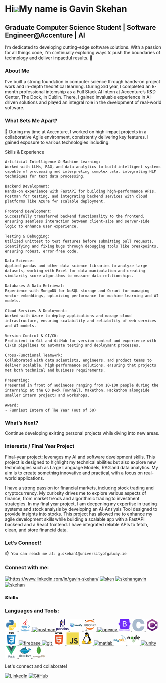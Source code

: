 Hi![](https://user-images.githubusercontent.com/18350557/176309783-0785949b-9127-417c-8b55-ab5a4333674e.gif)My name is Gavin Skehan
====================================================================================================================================

## Graduate Computer Science Student | Software Engineer@Accenture | AI

I’m dedicated to developing cutting-edge software solutions. With a passion for all things code, I'm continually exploring ways to push the boundaries of technology and deliver impactful results. 🚀

### About Me
I’ve built a strong foundation in computer science through hands-on project work and in-depth theoretical learning. During 3rd year, I completed an 8-month professional internship as a Full Stack AI Intern at Accenture’s R&D Center, The Dock, in Dublin. There, I gained invaluable experience in AI-driven solutions and played an integral role in the development of real-world software.

### What Sets Me Apart?
🌟 During my time at Accenture, I worked on high-impact projects in a collaborative Agile environment, consistently delivering key features. I gained exposure to various technologies including:

Skills & Experience

    Artificial Intelligence & Machine Learning:
    Worked with LLMs, RAG, and data analytics to build intelligent systems capable of processing and interpreting complex data, integrating NLP techniques for text data processing.

    Backend Development:
    Hands-on experience with FastAPI for building high-performance APIs, Postman for testing, and integrating backend services with cloud platforms like Azure for scalable deployment.

    Frontend Development:
    Successfully transferred backend functionality to the frontend, ensuring seamless interaction between client-side and server-side logic to enhance user experience.

    Testing & Debugging:
    Utilized unittest to test features before submitting pull requests, identifying and fixing bugs through debugging tools like breakpoints, ensuring robust, error-free code.

    Data Science:
    Applied pandas and other data science libraries to analyze large datasets, working with Excel for data manipulation and creating similarity score algorithms to measure data relationships.

    Databases & Data Retrieval:
    Experience with MongoDB for NoSQL storage and Qdrant for managing vector embeddings, optimizing performance for machine learning and AI models.

    Cloud Services & Deployment:
    Worked with Azure to deploy applications and manage cloud infrastructure, ensuring scalability and reliability of web services and AI models.

    Version Control & CI/CD:
    Proficient in Git and GitHub for version control and experience with CI/CD pipelines to automate testing and deployment processes.

    Cross-Functional Teamwork:
    Collaborated with data scientists, engineers, and product teams to deliver scalable, high-performance solutions, ensuring that projects met both technical and business requirements.

    Presenting:
    Presented in front of audineces ranging from 10-100 people during the internship at the Q3 Dock Townhall, Makethon, Hackathon alongside smaller intern projects and workshops.

    Award:
    - Funniest Intern of The Year (out of 50)

### What’s Next?
Continue developing existing personal projects while diving into new areas.

### Interests / Final Year Project
Final-year project: leverages my AI and software development skills. This project is designed to highlight my technical abilities but also explore new technologies such as Large Language Models, RAG and data analytics. My aim is to create something innovative and practical, with a focus on real-world applications.

I have a strong passion for financial markets, including stock trading and cryptocurrency. My curiosity drives me to explore various aspects of finance, from market trends and algorithmic trading to investment strategies. In my final year project, I am deepening my expertise in trading systems and stock analysis by developing an AI-Analysis Tool designed to provide insights into stocks. This project has allowed me to enhance my agile development skills while building a scalable app with a FastAPI backend and a React frontend. I have integrated reliable APIs to fetch, clean, and store financial data.

### Let’s Connect!
    📫 You can reach me at: g.skehan1@universityofgalway.ie

<h3 align="left">Connect with me:</h3>
<p align="left">
<a href="https://linkedin.com/in/https://www.linkedin.com/in/gavin-skehan/" target="blank"><img align="center" src="https://raw.githubusercontent.com/rahuldkjain/github-profile-readme-generator/master/src/images/icons/Social/linked-in-alt.svg" alt="https://www.linkedin.com/in/gavin-skehan/" height="30" width="40" /></a>
<a href="https://stackoverflow.com/users/sken" target="blank"><img align="center" src="https://raw.githubusercontent.com/rahuldkjain/github-profile-readme-generator/master/src/images/icons/Social/stack-overflow.svg" alt="sken" height="30" width="40" /></a>
<a href="https://www.leetcode.com/skehangavin" target="blank"><img align="center" src="https://raw.githubusercontent.com/rahuldkjain/github-profile-readme-generator/master/src/images/icons/Social/leet-code.svg" alt="skehangavin" height="30" width="40" /></a>
<a href="https://discord.gg/skehan" target="blank"><img align="center" src="https://raw.githubusercontent.com/rahuldkjain/github-profile-readme-generator/master/src/images/icons/Social/discord.svg" alt="skehan" height="30" width="40" /></a>
</p>

### Skills
<h3 align="left">Languages and Tools:</h3>
<p align="left"> 
  <a href="https://www.python.org/" target="_blank" rel="noreferrer"> 
    <img src="https://raw.githubusercontent.com/devicons/devicon/master/icons/python/python-original.svg" alt="python" width="40" height="40"/> 
  </a>
  <a href="https://www.java.com" target="_blank" rel="noreferrer"> 
    <img src="https://raw.githubusercontent.com/devicons/devicon/master/icons/java/java-original.svg" alt="java" width="40" height="40"/> 
  </a>
  <a href="https://postman.com" target="_blank" rel="noreferrer"> 
    <img src="https://www.vectorlogo.zone/logos/getpostman/getpostman-icon.svg" alt="postman" width="40" height="40"/> 
  </a>
  <a href="https://pandas.pydata.org/" target="_blank" rel="noreferrer">
    <img src="https://raw.githubusercontent.com/devicons/devicon/master/icons/pandas/pandas-original-wordmark.svg" alt="pandas" width="40" height="40"/>
  </a>
  <a href="https://numpy.org/" target="_blank" rel="noreferrer">
    <img src="https://raw.githubusercontent.com/devicons/devicon/master/icons/numpy/numpy-original-wordmark.svg" alt="numpy" width="40" height="40"/>
  </a>
  <a href="https://jupyter.org/" target="_blank" rel="noreferrer">
    <img src="https://raw.githubusercontent.com/devicons/devicon/master/icons/jupyter/jupyter-original-wordmark.svg" alt="jupyter" width="40" height="40"/>
  </a>
  <a href="https://opencv.org/" target="_blank" rel="noreferrer">
    <img src="https://www.vectorlogo.zone/logos/opencv/opencv-icon.svg" alt="opencv" width="40" height="40"/>
  </a>
  <a href="https://getbootstrap.com" target="_blank" rel="noreferrer"> 
    <img src="https://raw.githubusercontent.com/devicons/devicon/master/icons/bootstrap/bootstrap-plain-wordmark.svg" alt="bootstrap" width="40" height="40"/> 
  </a> 
  <a href="https://www.cprogramming.com/" target="_blank" rel="noreferrer"> 
    <img src="https://raw.githubusercontent.com/devicons/devicon/master/icons/c/c-original.svg" alt="c" width="40" height="40"/> 
  </a> 
  <a href="https://www.w3schools.com/cs/" target="_blank" rel="noreferrer"> 
    <img src="https://raw.githubusercontent.com/devicons/devicon/master/icons/csharp/csharp-original.svg" alt="csharp" width="40" height="40"/> 
  </a> 
  <a href="https://www.w3schools.com/css/" target="_blank" rel="noreferrer"> 
    <img src="https://raw.githubusercontent.com/devicons/devicon/master/icons/css3/css3-original-wordmark.svg" alt="css3" width="40" height="40"/> 
  </a> 
  <a href="https://firebase.google.com/" target="_blank" rel="noreferrer"> 
    <img src="https://www.vectorlogo.zone/logos/firebase/firebase-icon.svg" alt="firebase" width="40" height="40"/> 
  </a> 
  <a href="https://git-scm.com/" target="_blank" rel="noreferrer"> 
    <img src="https://www.vectorlogo.zone/logos/git-scm/git-scm-icon.svg" alt="git" width="40" height="40"/> 
  </a> 
  <a href="https://www.w3.org/html/" target="_blank" rel="noreferrer"> 
    <img src="https://raw.githubusercontent.com/devicons/devicon/master/icons/html5/html5-original-wordmark.svg" alt="html5" width="40" height="40"/> 
  </a> 
  <a href="https://developer.mozilla.org/en-US/docs/Web/JavaScript" target="_blank" rel="noreferrer"> 
    <img src="https://raw.githubusercontent.com/devicons/devicon/master/icons/javascript/javascript-original.svg" alt="javascript" width="40" height="40"/> 
  </a> 
  <a href="https://www.linux.org/" target="_blank" rel="noreferrer"> 
    <img src="https://raw.githubusercontent.com/devicons/devicon/master/icons/linux/linux-original.svg" alt="linux" width="40" height="40"/> 
  </a> 
  <a href="https://www.mathworks.com/" target="_blank" rel="noreferrer"> 
    <img src="https://upload.wikimedia.org/wikipedia/commons/2/21/Matlab_Logo.png" alt="matlab" width="40" height="40"/> 
  </a> 
  <a href="https://www.mysql.com/" target="_blank" rel="noreferrer"> 
    <img src="https://raw.githubusercontent.com/devicons/devicon/master/icons/mysql/mysql-original-wordmark.svg" alt="mysql" width="40" height="40"/> 
  </a> 
  <a href="https://nodejs.org" target="_blank" rel="noreferrer"> 
    <img src="https://raw.githubusercontent.com/devicons/devicon/master/icons/nodejs/nodejs-original-wordmark.svg" alt="nodejs" width="40" height="40"/> 
  </a> 
  <a href="https://unity.com/" target="_blank" rel="noreferrer"> 
    <img src="https://www.vectorlogo.zone/logos/unity3d/unity3d-icon.svg" alt="unity" width="40" height="40"/> 
  </a> 
  <a href="https://vuejs.org/" target="_blank" rel="noreferrer"> 
    <img src="https://raw.githubusercontent.com/devicons/devicon/master/icons/vuejs/vuejs-original-wordmark.svg" alt="vuejs" width="40" height="40"/> 
  </a> 
  <a href="https://www.docker.com/" target="_blank" rel="noreferrer"> 
    <img src="https://raw.githubusercontent.com/devicons/devicon/master/icons/docker/docker-original-wordmark.svg" alt="docker" width="40" height="40"/> 
  </a> 
  <a href="https://www.mongodb.com/" target="_blank" rel="noreferrer"> 
    <img src="https://raw.githubusercontent.com/devicons/devicon/master/icons/mongodb/mongodb-original-wordmark.svg" alt="mongodb" width="40" height="40"/> 
  </a> 
</p>

Let's connect and collaborate!

[![LinkedIn](https://img.shields.io/badge/LinkedIn-GavinSkehan-blue)](https://www.linkedin.com/in/gavin-skehan/)
[![GitHub](https://img.shields.io/badge/GitHub-Skehan0-brightgreen)](https://github.com/Skehan0)



